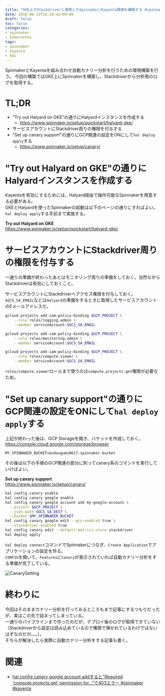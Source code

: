 ```yaml
---
title: "GKE上でStackdriverと連携したSpinnaker/Kayenta環境を構築する #spinnaker #kayenta"
date: 2018-06-23T18:28:42+09:00
draft: false
toc: false
categories:
- spinnaker
- kubernetes
tags:
- spinnaker
- kayenta
- k8s
---
```


SpinnakerとKayentaを組み合わせ自動カナリー分析を行うための環境構築を行う。
今回の構築ではGKE上にSpinnakerを構築し、Stackdriverから分析用のログを取得する。

# TL;DR
- "Try out Halyard on GKE"の通りにHalyardインスタンスを作成する
  - https://www.spinnaker.io/setup/quickstart/halyard-gke/
- サービスアカウントにStackdriver周りの権限を付与する
- "Set up canary support"の通りにGCP関連の設定をONにして`hal deploy apply`する
  - https://www.spinnaker.io/setup/canary/

#  "Try out Halyard on GKE"の通りにHalyardインスタンスを作成する
Kayentaを有効にするためには、Halyard経由で操作可能なSpinnakerを用意する必要がある。  
GKEとHalyardを使ったSpinnakerの起動は以下のページの通りにすればよい。  
`hal deploy apply`する手前まで実施する。

**Try out Halyard on GKE**  
https://www.spinnaker.io/setup/quickstart/halyard-gke/

# サービスアカウントにStackdriver周りの権限を付与する
一通りの準備が終わったあとはモニタリング周りの準備をしておく。当然ながらStackdriverは有効にしておくこと。

サービスアカウントにStackdriverへアクセス権限を付与しておく。  
`$GCS_SA_EMAIL`などは`Halyard`の準備をするときに取得したサービスアカウントのEメールアドレスだ。

```bash
gcloud projects add-iam-policy-binding $GCP_PROJECT \
    --role roles/logging.admin \
    --member serviceAccount:$GCS_SA_EMAIL

gcloud projects add-iam-policy-binding $GCP_PROJECT \
    --role roles/monitoring.admin \
    --member serviceAccount:$GCS_SA_EMAIL

gcloud projects add-iam-policy-binding $GCP_PROJECT \
    --role roles/compute.viewer \
    --member serviceAccount:$GCS_SA_EMAIL
```

`roles/compute.viewer`ロールまで使うのは`compute.projects.get`権限が必要なため。

# "Set up canary support"の通りにGCP関連の設定をONにして`hal deploy apply`する
上記が終わった後は、GCP Storageを開き、バケットを作成しておく。  
https://console.cloud.google.com/storage/browser

```
MY_SPINNAKER_BUCKET=budougumi0617-spinnaker-bucket
```

その後は以下の手順のGCP関連の部分に則ってcanary系のコマンドを実行していけばよい。

**Set up canary support**  
https://www.spinnaker.io/setup/canary/

```bash
hal config canary enable
hal config canary google enable
hal config canary google account add my-google-account \
  --project $GCP_PROJECT \
  --json-path $GCS_SA_DEST \
  --bucket $MY_SPINNAKER_BUCKET
hal config canary google edit --gcs-enabled true \
  --stackdriver-enabled true
hal config canary edit --default-metrics-store stackdriver
hal deploy apply
```

`hal deploy connect`コマンドでSpinnakerにつなぎ、`Create Application`でアプリケーションの設定を作る。  
`CONFIG`を開いて、`Features`に`Canary`が表示されていれば自動カナリー分析をする準備が完了している。

![CanarySetting](/2018/06/canary-setting.png)

# 終わりに
今回はそのままカナリー分析を行ってみるところもまで記事にするつもりだったが、実はこの先で詰まってしまっている。  
一通りのパイプラインまで作ったのだが、デプロイ後のログが取得できていない（Stackdriverから設定は読み込めているので権限で弾かれているわけではないはずなのだが。。。）。  
そちらが解決したら実際に自動カナリー分析をする記事も書く。

# 関連
 - [hal config canary google account addすると"Required 'compute.projects.get' permission for..."で403エラー #spinnaker #kayenta](/2018/06/13/403-error-when-add-google-account-for-kayenta/)

